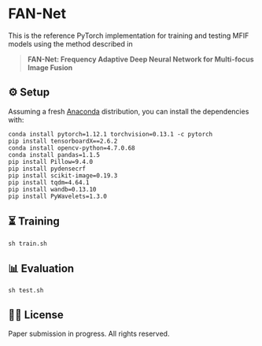 # FAN-Net

This is the reference PyTorch implementation for training and testing MFIF models using the method described in
> **FAN-Net: Frequency Adaptive Deep Neural Network for Multi-focus Image Fusion**


## ⚙️ Setup
Assuming a fresh [Anaconda](https://www.anaconda.com/download/) distribution, you can install the dependencies with:
```shell
conda install pytorch=1.12.1 torchvision=0.13.1 -c pytorch
pip install tensorboardX==2.6.2
conda install opencv-python=4.7.0.68
conda install pandas=1.1.5
pip install Pillow=9.4.0
pip install pydensecrf
pip install scikit-image=0.19.3
pip install tqdm=4.64.1
pip install wandb=0.13.10
pip install PyWavelets=1.3.0
```

## ⏳ Training
```shell
sh train.sh
```

## 📊 Evaluation
```shell
sh test.sh
```

## 👩‍⚖️ License
Paper submission in progress.
All rights reserved.
